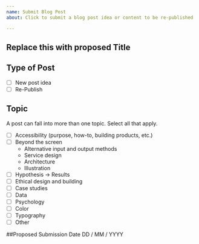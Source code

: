 ```yaml
---
name: Submit Blog Post
about: Click to submit a blog post idea or content to be re-published

---
```


## Replace this with proposed Title

## Type of Post
- [ ] New post idea
- [ ] Re-Publish

## Topic 
A post can fall into more than one topic. Select all that apply.
- [ ] Accessibility (purpose, how-to, building products, etc.)
- [ ] Beyond the screen
   - Alternative input and output methods
   - Service design
   - Architecture
   - Illustration
- [ ] Hypothesis → Results
- [ ] Ethical design and building
- [ ] Case studies
- [ ] Data
- [ ] Psychology
- [ ] Color
- [ ] Typography
- [ ] Other

##Proposed Submission Date
DD / MM / YYYY
